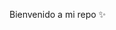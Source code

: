 Bienvenido a mi repo ✨

<!---
vanesamena/vanesamena is a ✨ special ✨ repository because its `README.md` (this file) appears on your GitHub profile.
You can click the Preview link to take a look at your changes.
--->
